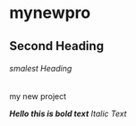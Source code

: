 # mynewpro
## Second Heading
###### smalest Heading
my new project

***Hello this is bold text***
*Italic Text*
